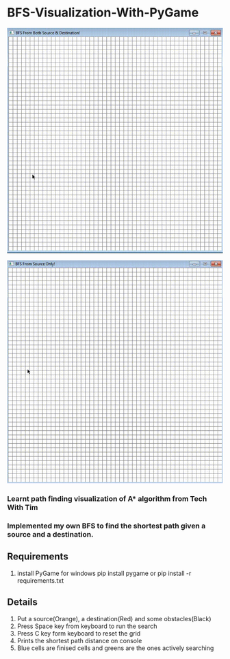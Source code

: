 # BFS-Visualization-With-PyGame

![GIF demo](gif/1.gif) 

![GIF demo](gif/2.gif)

### Learnt path finding visualization of A* algorithm from Tech With Tim
### Implemented my own BFS to find the shortest path given a source and a destination.

## Requirements
1. install PyGame
for windows pip install pygame or pip install -r requirements.txt

## Details
1. Put a source(Orange), a destination(Red) and some obstacles(Black) 
2. Press Space key from keyboard to run the search
3. Press C key form keyboard to reset the grid
3. Prints the shortest path distance on console
4. Blue cells are finised cells and greens are the ones actively searching

